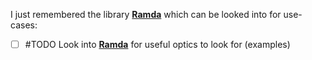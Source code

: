I just remembered the library [**Ramda**](https://ramdajs.com/docs/) which can be looked into for use-cases:
- [ ] #TODO Look into [**Ramda**](https://ramdajs.com/docs/) for useful optics to look for (examples)
